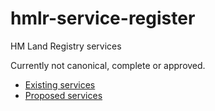# hmlr-service-register
HM Land Registry services

Currently not canonical, complete or approved.

* [Existing services](https://github.com/sambrierley/hmlr-service-register/blob/master/existing-hmlr-services.csv)
* [Proposed services](https://github.com/sambrierley/hmlr-service-register/blob/master/hmlr-services.csv)
